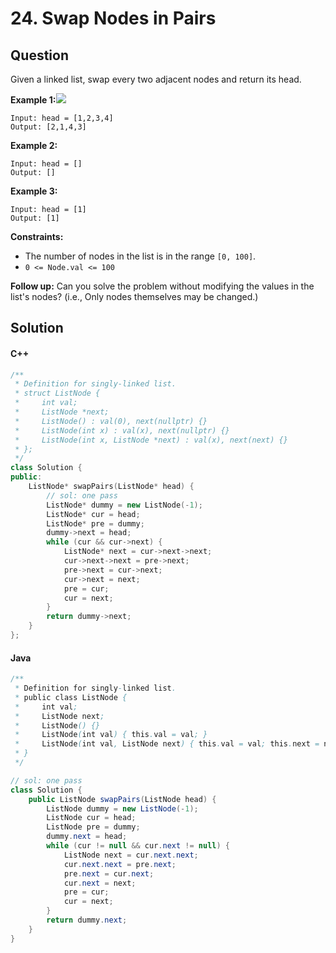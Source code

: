 # 24. Swap Nodes in Pairs

## Question

Given a linked list, swap every two adjacent nodes and return its head.

**Example 1:**![](https://assets.leetcode.com/uploads/2020/10/03/swap\_ex1.jpg)

```
Input: head = [1,2,3,4]
Output: [2,1,4,3]
```

**Example 2:**

```
Input: head = []
Output: []
```

**Example 3:**

```
Input: head = [1]
Output: [1]
```

**Constraints:**

* The number of nodes in the list is in the range `[0, 100]`.
* `0 <= Node.val <= 100`

**Follow up:** Can you solve the problem without modifying the values in the list's nodes? (i.e., Only nodes themselves may be changed.)

## Solution

#### C++

```cpp
/**
 * Definition for singly-linked list.
 * struct ListNode {
 *     int val;
 *     ListNode *next;
 *     ListNode() : val(0), next(nullptr) {}
 *     ListNode(int x) : val(x), next(nullptr) {}
 *     ListNode(int x, ListNode *next) : val(x), next(next) {}
 * };
 */
class Solution {
public:
    ListNode* swapPairs(ListNode* head) {
        // sol: one pass
        ListNode* dummy = new ListNode(-1);
        ListNode* cur = head;
        ListNode* pre = dummy;
        dummy->next = head;
        while (cur && cur->next) {
            ListNode* next = cur->next->next;
            cur->next->next = pre->next;
            pre->next = cur->next;
            cur->next = next;
            pre = cur;
            cur = next;
        }
        return dummy->next;
    }
};
```

#### Java

```java
/**
 * Definition for singly-linked list.
 * public class ListNode {
 *     int val;
 *     ListNode next;
 *     ListNode() {}
 *     ListNode(int val) { this.val = val; }
 *     ListNode(int val, ListNode next) { this.val = val; this.next = next; }
 * }
 */

// sol: one pass
class Solution {
    public ListNode swapPairs(ListNode head) {
        ListNode dummy = new ListNode(-1);
        ListNode cur = head;
        ListNode pre = dummy;
        dummy.next = head;
        while (cur != null && cur.next != null) {
            ListNode next = cur.next.next;
            cur.next.next = pre.next;
            pre.next = cur.next;
            cur.next = next;
            pre = cur;
            cur = next;
        }
        return dummy.next;
    }
}
```
